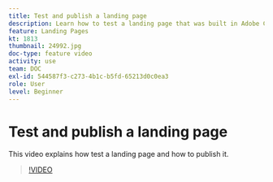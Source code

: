 ```yaml
---
title: Test and publish a landing page
description: Learn how to test a landing page that was built in Adobe Campaign Standard and how to publish it.
feature: Landing Pages
kt: 1813
thumbnail: 24992.jpg
doc-type: feature video
activity: use
team: DOC
exl-id: 544587f3-c273-4b1c-b5fd-65213d0c0ea3
role: User
level: Beginner
---
```

# Test and publish a landing page

This video explains how test a landing page and how to publish it.

>[!VIDEO](https://video.tv.adobe.com/v/24092?quality=12&learn=on)
